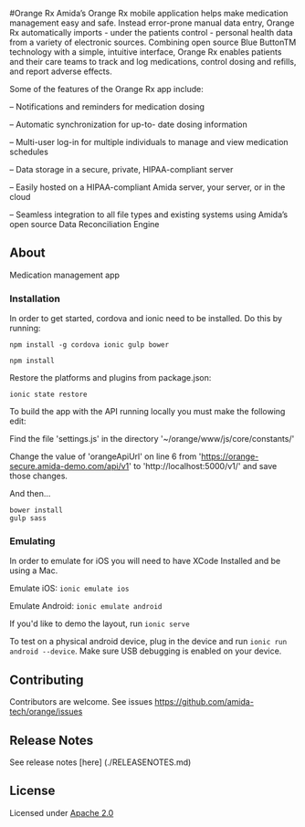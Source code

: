 #Orange Rx
Amida’s Orange Rx mobile application helps make medication management
easy and safe. Instead error-prone manual data entry, Orange Rx
automatically imports - under the patients control - personal health data from
a variety of electronic sources. Combining open source Blue ButtonTM technology with a simple, intuitive interface, Orange Rx enables patients and their care teams to track and log medications, control dosing and refills, and report adverse effects.

Some of the features of the Orange Rx app include:

– Notifications and reminders for medication dosing

– Automatic synchronization for up-to- date dosing information

– Multi-user log-in for multiple individuals to manage and view medication schedules

– Data storage in a secure, private, HIPAA-compliant server

– Easily hosted on a HIPAA-compliant Amida server, your server, or in the cloud

– Seamless integration to all file types and existing systems using Amida’s open source Data Reconciliation Engine


## About

Medication management app

### Installation

In order to get started, cordova and ionic need to be installed.  Do this by running:

```
npm install -g cordova ionic gulp bower

npm install
```

Restore the platforms and plugins from package.json:

```
ionic state restore
```

To build the app with the API running locally you must make the following edit:

Find the file 'settings.js' in the directory '~/orange/www/js/core/constants/' 

Change the value of 'orangeApiUrl' on line 6 from 'https://orange-secure.amida-demo.com/api/v1' to 'http://localhost:5000/v1/' and save those changes.  


And then...

```
bower install
gulp sass
```


### Emulating

In order to emulate for iOS you will need to have XCode Installed and be using a Mac.

Emulate iOS: `ionic emulate ios`

Emulate Android: `ionic emulate android`

If you'd like to demo the layout, run `ionic serve`

To test on a physical android device, plug in the device and run `ionic run android --device`.
Make sure USB debugging is enabled on your device.


## Contributing

Contributors are welcome. See issues https://github.com/amida-tech/orange/issues

## Release Notes

See release notes [here] (./RELEASENOTES.md)

## License

Licensed under [Apache 2.0](./LICENSE)
